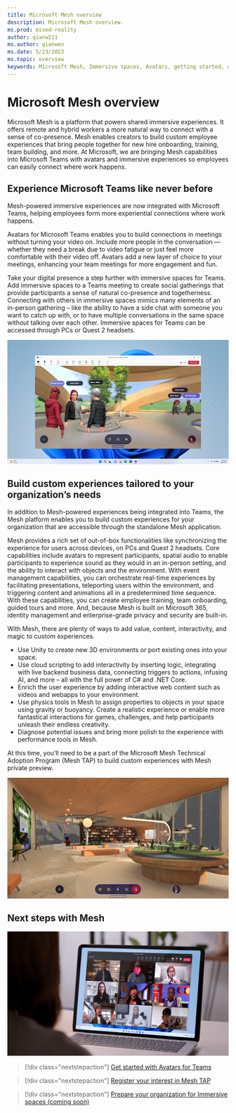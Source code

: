 ```yaml
---
title: Microsoft Mesh overview
description: Microsoft Mesh overview.
ms.prod: mixed-reality
author: qianw211
ms.author: qianwen
ms.date: 5/23/2023
ms.topic: overview
keywords: Microsoft Mesh, Immersive spaces, Avatars, getting started, documentation, features
---
```


# Microsoft Mesh overview

Microsoft Mesh is a platform that powers shared immersive experiences. It offers remote and hybrid workers a more natural way to connect with a sense of co-presence. Mesh enables creators to build custom employee experiences that bring people together for new hire onboarding, training, team building, and more. At Microsoft, we are bringing Mesh capabilities into Microsoft Teams with avatars  and immersive experiences so employees can easily connect where work happens.

## Experience Microsoft Teams like never before

Mesh-powered immersive experiences are now integrated with Microsoft Teams, helping employees form more experiential connections where work happens.

Avatars for Microsoft Teams enables you to build connections in meetings without turning your video on. Include more people in the conversation — whether they need a break due to video fatigue or just feel more comfortable with their video off. Avatars add a new layer of choice to your meetings, enhancing your team meetings for more engagement and fun.

Take your digital presence a step further with immersive spaces for Teams. Add immersive spaces to a Teams meeting to create social gatherings that provide participants a sense of natural co-presence and togetherness. Connecting with others in immersive spaces mimics many elements of an in-person gathering – like the ability to have a side chat with someone you want to catch up with, or to have multiple conversations in the same space without talking over each other. Immersive spaces for Teams can be accessed through PCs or Quest 2 headsets.

![An image of people meeting in Mesh Immersive spaces for Teams as avatars.](media/mesh-immersive-space-meeting.png)

## Build custom experiences tailored to your organization’s needs

In addition to Mesh-powered experiences being integrated into Teams, the Mesh platform enables you to build custom experiences for your organization that are accessible through the standalone Mesh application.

Mesh provides a rich set of out-of-box functionalities like synchronizing the experience for users across devices, on PCs and Quest 2 headsets. Core capabilities include avatars to represent participants, spatial audio to enable participants to experience sound as they would in an in-person setting, and the ability to interact with objects and the environment. With event management capabilities, you can orchestrate real-time experiences by facilitating presentations, teleporting users within the environment, and triggering content and animations all in a predetermined time sequence. With these capabilities, you can create employee training, team onboarding, guided tours and more. And, because Mesh is built on Microsoft 365, identity management and enterprise-grade privacy and security are built-in.

With Mesh, there are plenty of ways to add value, content, interactivity, and magic to custom experiences.

* Use Unity to create new 3D environments or port existing ones into your space. 
* Use cloud scripting to add interactivity by inserting logic, integrating with live backend business data, connecting triggers to actions, infusing AI, and more – all with the full power of C# and .NET Core.
* Enrich the user experience by adding interactive web content such as videos and webapps to your environment.
* Use physics tools in Mesh to assign properties to objects in your space using gravity or buoyancy. Create a realistic experience or enable more fantastical interactions for games, challenges, and help participants unleash their endless creativity.
* Diagnose potential issues and bring more polish to the experience with performance tools in Mesh.

At this time, you’ll need to be a part of the Microsoft Mesh Technical Adoption Program (Mesh TAP) to build custom experiences with Mesh private preview.

![An image of 3D Environment built with libarries and a table for collaboration.](media/3d-meeting-envrionment.jpg)

## Next steps with Mesh

![An image of people meeting in Microsoft Teams as avatars on a laptop PC.](media/avatars-in-meetings.png)

   > [!div class="nextstepaction"]
   > [Get started with Avatars for Teams](https://support.microsoft.com/topic/5384e7b7-30c7-4bcb-8065-0c9e830cc8ad)

   > [!div class="nextstepaction"]
   > [Register your interest in Mesh TAP](https://aka.ms/JoinMeshTAP)

   > [!div class="nextstepaction"]
   > [Prepare your organization for Immersive spaces (coming soon)](/microsoftteams/public-preview-doc-updates)
